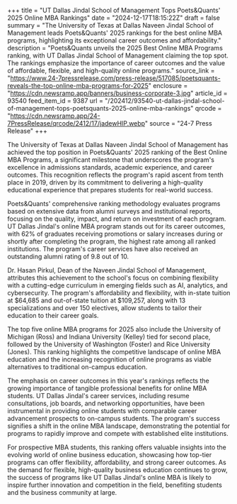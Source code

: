 +++
title = "UT Dallas Jindal School of Management Tops Poets&Quants' 2025 Online MBA Rankings"
date = "2024-12-17T18:15:22Z"
draft = false
summary = "The University of Texas at Dallas Naveen Jindal School of Management leads Poets&Quants' 2025 rankings for the best online MBA programs, highlighting its exceptional career outcomes and affordability."
description = "Poets&Quants unveils the 2025 Best Online MBA Programs ranking, with UT Dallas Jindal School of Management claiming the top spot. The rankings emphasize the importance of career outcomes and the value of affordable, flexible, and high-quality online programs."
source_link = "https://www.24-7pressrelease.com/press-release/517085/poetsquants-reveals-the-top-online-mba-programs-for-2025"
enclosure = "https://cdn.newsramp.app/banners/business-corporate-3.jpg"
article_id = 93540
feed_item_id = 9387
url = "/202412/93540-ut-dallas-jindal-school-of-management-tops-poetsquants-2025-online-mba-rankings"
qrcode = "https://cdn.newsramp.app/24-7PressRelease/qrcode/2412/17/jadewHIP.webp"
source = "24-7 Press Release"
+++

<p>The University of Texas at Dallas Naveen Jindal School of Management has achieved the top position in Poets&Quants' 2025 ranking of the Best Online MBA Programs, a significant milestone that underscores the program's excellence in admissions standards, academic experience, and career outcomes. This recognition reflects the program's rapid ascent from tenth place in 2019, driven by its commitment to delivering a high-quality educational experience that prepares students for real-world success.</p><p>Poets&Quants' comprehensive ranking methodology evaluates programs based on extensive data from alumni surveys and institutional reports, focusing on the quality, impact, and return on investment of each program. UT Dallas Jindal's online MBA program stands out for its career outcomes, with 62% of graduates receiving promotions or salary increases during or shortly after completing the program, the highest rate among all ranked institutions. The program's career services have also received an outstanding alumni rating of 9.8 out of 10.</p><p>Dr. Hasan Pirkul, Dean of the Naveen Jindal School of Management, attributes this achievement to the school's focus on combining flexibility with a cutting-edge curriculum in emerging fields such as AI, analytics, and cybersecurity. The program's affordability and flexibility, with in-state tuition at $64,685 and out-of-state tuition at $109,257, along with 13 specializations and over 150 electives, allow students to tailor their education to their career goals.</p><p>The top five online MBA programs for 2025 also include the University of Michigan (Ross) and Indiana University (Kelley) tied for second place, followed by the University of Washington (Foster) and Rice University (Jones). This ranking highlights the competitive landscape of online MBA education and the increasing recognition of online programs as viable alternatives to traditional on-campus education.</p><p>The emphasis on career outcomes in this year's rankings reflects the growing importance of tangible professional benefits for online MBA students. UT Dallas Jindal's career services, including resume consultations, job boards, and networking opportunities, have been instrumental in providing online students with comparable career advancement prospects to on-campus students. The program's success signifies a shift in the online MBA landscape, demonstrating the potential for programs to rapidly improve and compete with established elite institutions.</p><p>For prospective MBA students, this ranking offers valuable insights into the evolving world of online business education, showcasing how top-tier programs can offer flexibility, affordability, and strong career outcomes. As the demand for flexible, high-quality business education continues to grow, the success of programs like UT Dallas Jindal's online MBA is likely to inspire further innovation and competition in the field, benefiting students and the business community at large.</p>